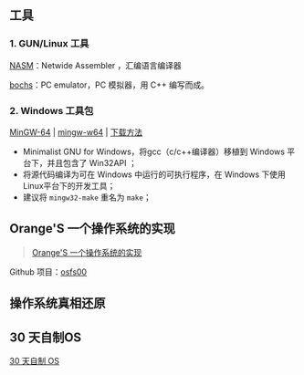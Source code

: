 ## 工具

### 1. GUN/Linux 工具

[NASM](https://nasm.us/)：Netwide Assembler ，汇编语言编译器

[bochs](https://bochs.sourceforge.io/)：PC emulator，PC 模拟器，用 C++ 编写而成。

### 2. Windows 工具包

[MinGW-64](https://www.mingw-w64.org/downloads/) | [mingw-w64](https://sourceforge.net/projects/mingw-w64/files/) | [下载方法](https://blog.csdn.net/jjxcsdn/article/details/123058745)

- Minimalist GNU for Windows，将gcc（c/c++编译器）移植到 Windows 平台下，并且包含了 Win32API ；
- 将源代码编译为可在 Windows 中运行的可执行程序，在 Windows 下使用 Linux平台下的开发工具；
- 建议将 `mingw32-make` 重名为 `make`；



## Orange'S 一个操作系统的实现

> [Orange'S 一个操作系统的实现](https://yuyuan.org/)

Github 项目：[osfs00](https://github.com/yyu/osfs00)













## 操作系统真相还原







## 30 天自制OS

[30 天自制 OS](http://hrb.osask.jp/)





